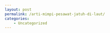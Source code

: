```yaml
---
layout: post
permalink: /arti-mimpi-pesawat-jatuh-di-laut/
categories:
    - Uncategorized
---
```


